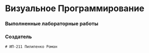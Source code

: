 <h1> Визуальное Программирование </h1>

<h3>Выполненные лабораторные работы</h3>  

<h3>Создатель</h3>
	
    # ИП-211 Пилипенко Роман
 
